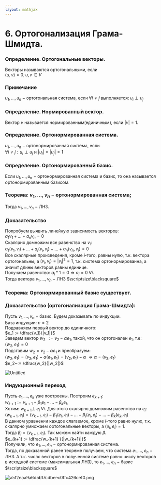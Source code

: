 ```yaml
---  
layout: mathjax  
---  
```

  
# 6. Ортогонализация Грама-Шмидта.  
  
### Определение. Ортогональные векторы.  
Векторы называются ортогональными, если  
$(u, v) = 0; u, v \in V$  
  
### Примечание  
$u_1, \dotsc, u_n~-$ ортогональная система, если $\forall i \ne j$ выполняется: $u_i \perp u_j$  
  
### Определение. Нормированный вектор.  
Вектор $v$ называется нормированным(единичным), если $|v| = 1$.  
  
### Определение. Ортонормированная система.  
$u_1, \dotsc, u_n~-$ ортонормированная система, если  
 $\forall i \ne j: u_i \perp u_j$  и $|u_i| = |u_j| = 1$  
  
### Определение. Ортонормированный базис.  
Если $u_1, \dotsc, u_n~-$ ортонормированная система и базис, то она называется ортонормированным базисом.  
  
### Теорема: $v_1, \dotsc, v_n~-$ ортонормированная система;  
Тогда $v_1, \dotsc, v_n~-$ ЛНЗ.  
  
### Доказательство  
Попробуем выявить линейную зависимость векторов:  
$a_1 v_1 + \dotsc + a_n v_n = 0$  
Скалярно домножим все равенство на $v_i$:  
$a_1(v_1, v_i) + \dotsc + a_i (v_i, v_i) + \dotsc + a_n (v_n, v_i) = 0$  
Все скалярные произведения, кроме $i$-того, равны нулю, т.к. вектора ортогональны, а $(v_i, v_i)=|v_i|^2=1$, т.к. система ортонормированна, а значит длины векторов равны единице.  
Получаем равенство: $a_i * 1 = 0\Rightarrow a_i=0~\forall i$.  
Тогда вектора $v_1, \dotsc, v_n~-$ ЛНЗ  $\scriptsize\blacksquare$  
  
### Теорема: Ортонормированный базис существует.  
  
### Доказательство (ортогонализация Грама-Шмидта):  
Пусть $v_1, \dotsc, v_n~-$ базис. Будем доказывать по индукции.  
База индукции: $n=2$  
Подравняем первый вектор до единичного:  
$e_1 := \dfrac{v_1}{|v_1|}$  
Заведем вектор $w_2$ $~:= v_2 - \alpha e_1$, такой, что он ортогонален $e_1$, т.е:  
$(w_2, e_1) = 0$  
Подставим $w_2 = v_2 - \alpha e_1$ и преобразуем:  
$(w_2, e_1)= (v_2, e_1) - \alpha (e_1, e_1) = (v_2, e_1) - \alpha$ $\Rightarrow \alpha = (v_2, e_1)$  
$e_2~:= \dfrac{w_2}{|w_2|}$  
  
![Untitled](Untitled.png)  
  
### Индукционный переход  
Пусть $e_1, \dotsc, e_k$ уже построены. Построим $e_{k+1}$:  
$w_{k+1}:=v_{k+1} - \beta_1 e_1 -\dotsc - \beta_k e_k$  
Хотим: $w_{k+1} \perp$ $e_i$ $\forall i$. Для этого скалярно домножим равенство на $e_i$:  
$(w_{k+1}, e_i) = (v_{k+1}, e_i) - \beta_1 (e_1, e_i) - \dotsc - \beta_i (e_i, e_i) - \dotsc - \beta_k (e_k, e_i)$  
В данном уравнении каждое слагаемое, кроме $i$-того равно нулю, т.к. скалярно умножаем ортогональные векторы, а $(e_i,e_i)=1$.  
Тогда $\beta_i = (v_{k+1}, e_i)$. Так можем найти каждую $\beta$.  
$e_{k+1} := \dfrac{w_{k+1} }{|w_{k+1}|}$  
Получили, что $e_1, \dotsc, e_n~-$ ортонормированная система.  
Тогда, по доказанной ранее теореме получаем, что система $e_1, \dotsc, e_n~-$ ЛНЗ. А т.к. число векторов в полученной системе равно числу векторов в исходной системе (максимальная ЛНЗ), то $e_1, \dotsc, e_n~-$ базис  $\scriptsize\blacksquare$  
  
![a5f2eaa9a6d5b17cdbeec0ffc426cef0.png](a5f2eaa9a6d5b17cdbeec0ffc426cef0.png)  
